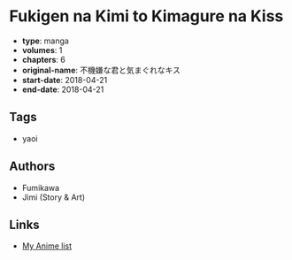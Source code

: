 # Fukigen na Kimi to Kimagure na Kiss

-   **type**: manga
-   **volumes**: 1
-   **chapters**: 6
-   **original-name**: 不機嫌な君と気まぐれなキス
-   **start-date**: 2018-04-21
-   **end-date**: 2018-04-21

## Tags

-   yaoi

## Authors

-   Fumikawa
-   Jimi (Story & Art)

## Links

-   [My Anime list](https://myanimelist.net/manga/119995/Fukigen_na_Kimi_to_Kimagure_na_Kiss)
